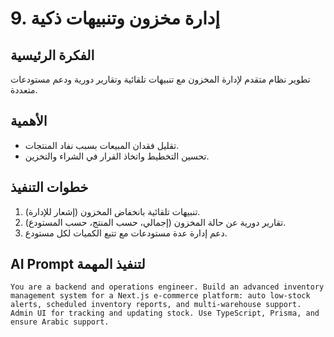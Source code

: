 # 9. إدارة مخزون وتنبيهات ذكية

## الفكرة الرئيسية
تطوير نظام متقدم لإدارة المخزون مع تنبيهات تلقائية وتقارير دورية ودعم مستودعات متعددة.

## الأهمية
- تقليل فقدان المبيعات بسبب نفاد المنتجات.
- تحسين التخطيط واتخاذ القرار في الشراء والتخزين.

## خطوات التنفيذ
1. تنبيهات تلقائية بانخفاض المخزون (إشعار للإدارة).
2. تقارير دورية عن حالة المخزون (إجمالي، حسب المنتج، حسب المستودع).
3. دعم إدارة عدة مستودعات مع تتبع الكميات لكل مستودع.

## AI Prompt لتنفيذ المهمة
```
You are a backend and operations engineer. Build an advanced inventory management system for a Next.js e-commerce platform: auto low-stock alerts, scheduled inventory reports, and multi-warehouse support. Admin UI for tracking and updating stock. Use TypeScript, Prisma, and ensure Arabic support.
```
